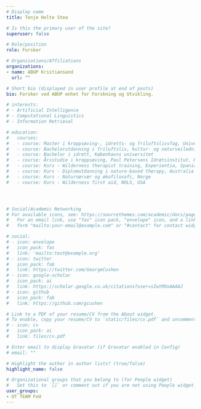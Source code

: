 ```yaml
---
# Display name
title: Tonje Holte Stea

# Is this the primary user of the site?
superuser: false

# Role/position
role: Forsker

# Organizations/Affiliations
organizations:
- name: ABUP Kristiansand
  url: ""

# Short bio (displayed in user profile at end of posts)
bio: Forsker ved ABUP enhet for Forskning og Utvikling.

# interests:
# - Artificial Intelligence
# - Computational Linguistics
# - Information Retrieval

# education:
#   courses:
#   - course: Master i kroppsøving-, idretts- og friluftslivsfag, Universitetet i Sørøst-Norge
#   - course: Bachelorutdanning i friluftsliv, kultur- og naturveiledning (2 år), Universitetet i Sørøst-Norge
#   - course: Bachelor i idrett, Københavns universitet
#   - course: Årsstudie i kroppsøving, Paul Petersens Idrætsinstitut, København
#   - course: Kurs - Wilderness therapist training, Experientia, Spania
#   - course: Kurs - Diplomutdanning i nature-based therapy, Australia
#   - course: Kurs - Naturnærvær og økofilosofi, Norge
#   - course: Kurs - Wilderness first aid, NOLS, USA




# Social/Academic Networking
# For available icons, see: https://sourcethemes.com/academic/docs/page-builder/#icons
#   For an email link, use "fas" icon pack, "envelope" icon, and a link in the
#   form "mailto:your-email@example.com" or "#contact" for contact widget.

# social:
# - icon: envelope
#   icon_pack: fas
#   link: 'mailto:test@example.org'
# - icon: twitter
#   icon_pack: fab
#   link: https://twitter.com/GeorgeCushen
# - icon: google-scholar
#   icon_pack: ai
#   link: https://scholar.google.co.uk/citations?user=sIwtMXoAAAAJ
# - icon: github
#   icon_pack: fab
#   link: https://github.com/gcushen

# Link to a PDF of your resume/CV from the About widget.
# To enable, copy your resume/CV to `static/files/cv.pdf` and uncomment the lines below.
# - icon: cv
#   icon_pack: ai
#   link: files/cv.pdf

# Enter email to display Gravatar (if Gravatar enabled in Config)
# email: ""

# Highlight the author in author lists? (true/false)
highlight_name: false

# Organizational groups that you belong to (for People widget)
#   Set this to `[]` or comment out if you are not using People widget.
user_groups:
- UT TEAM FoU
---
```


<!-- skriv bio her -->